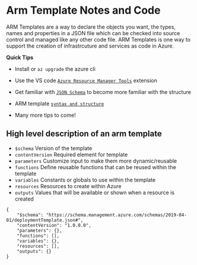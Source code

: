 # Arm Template Notes and Code

ARM Templates are a way to declare the objects you want, the types, names and properties in a JSON file which can be checked into source control and managed like any other code file. ARM Templates is one way to support the creation of infrastrcuture and services as code in Azure.

**Quick Tips**
* Install or ```az upgrade``` the azure cli

* Use the VS code  [`Azure Resource Manager Tools`](https://marketplace.visualstudio.com/items?itemName=msazurermtools.azurerm-vscode-tools) extension

* Get familiar with [`JSON Schema`](https://json-schema.org/) to become more familiar with the structure

* ARM template [`syntax and structure`](https://docs.microsoft.com/en-us/azure/azure-resource-manager/templates/template-syntax)

* Many more tips to come!

## High level description of an arm template 
* `$schema` Version of the template
* `contentVersion` Required element for template
* `parameters` Customize input to make them more dynamic/reusable
* `functions` Define reusable functions that can be reused within the template
* `variables` Constants or globals to use within the template
* `resources` Resources to create within Azure
* `outputs` Values that will be available or shown when a resource is created

```
{
    "$schema": "https://schema.management.azure.com/schemas/2019-04-01/deploymentTemplate.json#",
    "contentVersion": "1.0.0.0",
    "parameters": {},
    "functions": [],
    "variables": {},
    "resources": [],
    "outputs": {}
}
```
